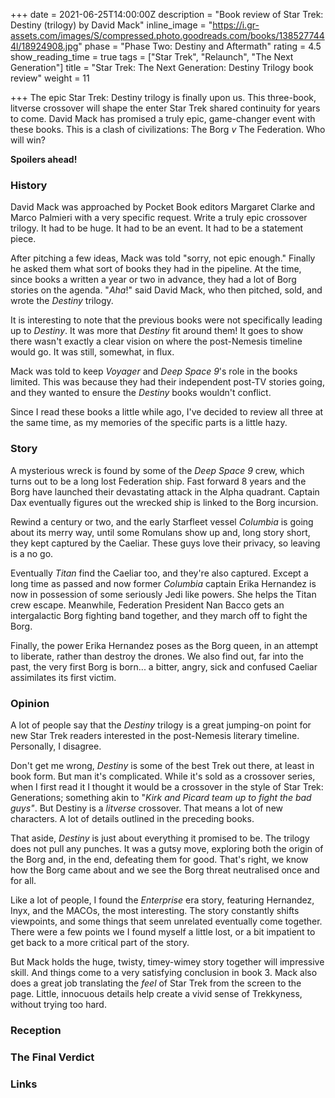 +++
date = 2021-06-25T14:00:00Z
description = "Book review of Star Trek: Destiny (trilogy) by David Mack"
inline_image = "https://i.gr-assets.com/images/S/compressed.photo.goodreads.com/books/1385277444l/18924908.jpg"
phase = "Phase Two: Destiny and Aftermath"
rating = 4.5
show_reading_time = true
tags = ["Star Trek", "Relaunch", "The Next Generation"]
title = "Star Trek: The Next Generation: Destiny Trilogy book review"
weight = 11

+++
The epic Star Trek: Destiny trilogy is finally upon us. This three-book, litverse crossover will shape the enter Star Trek shared continuity for years to come. David Mack has promised a truly epic, game-changer event with these books. This is a clash of civilizations: The Borg _v_ The Federation. Who will win?

**Spoilers ahead!**

<!--more-->

### History

David Mack was approached by Pocket Book editors Margaret Clarke and Marco Palmieri with a very specific request. Write a truly epic crossover trilogy. It had to be huge. It had to be an event. It had to be a statement piece.

After pitching a few ideas, Mack was told "sorry, not epic enough." Finally he asked them what sort of books they had in the pipeline. At the time, since books a written a year or two in advance, they had a lot of Borg stories on the agenda. "_Aha_!" said David Mack, who then pitched, sold, and wrote the _Destiny_ trilogy. 

It is interesting to note that the previous books were not specifically leading up to _Destiny_. It was more that _Destiny_ fit around them! It goes to show there wasn't exactly a clear vision on where the post-Nemesis timeline would go. It was still, somewhat, in flux.

Mack was told to keep _Voyager_ and _Deep Space 9_'s role in the books limited. This was because they had their independent post-TV stories going, and they wanted to ensure the _Destiny_ books wouldn't conflict.  

Since I read these books a little while ago, I've decided to review all three at the same time, as my memories of the specific parts is a little hazy.

### Story

A mysterious wreck is found by some of the _Deep Space 9_ crew, which turns out to be a long lost Federation ship. Fast forward 8 years and the Borg have launched their devastating attack in the Alpha quadrant. Captain Dax eventually figures out the wrecked ship is linked to the Borg incursion.

Rewind a century or two, and the early Starfleet vessel _Columbia_ is going about its merry way, until some Romulans show up and, long story short, they kept captured by the Caeliar. These guys love their privacy, so leaving is a no go.

Eventually _Titan_ find the Caeliar too, and they're also captured. Except a long time as passed and now former _Columbia_ captain Erika Hernandez is now in possession of some seriously Jedi like powers. She helps the Titan crew escape. Meanwhile, Federation President Nan Bacco gets an intergalactic Borg fighting band together, and they march off to fight the Borg.

Finally, the power Erika Hernandez poses as the Borg queen, in an attempt to liberate, rather than destroy the drones. We also find out, far into the past, the very first Borg is born... a bitter, angry, sick and confused Caeliar assimilates its first victim.

### Opinion

A lot of people say that the _Destiny_ trilogy is a great jumping-on point for new Star Trek readers interested in the post-Nemesis literary timeline. Personally, I disagree. 

Don't get me wrong, _Destiny_ is some of the best Trek out there, at least in book form. But man it's complicated. While it's sold as a crossover series, when I first read it I thought it would be a crossover in the style of Star Trek: Generations; something akin to "_Kirk and Picard team up to fight the bad guys"_. But Destiny is a _litverse_ crossover. That means a lot of new characters. A lot of details outlined in the preceding books. 

That aside, _Destiny_ is just about everything it promised to be. The trilogy does not pull any punches. It was a gutsy move, exploring both the origin of the Borg and, in the end, defeating them for good. That's right, we know how the Borg came about and we see the Borg threat neutralised once and for all. 

Like a lot of people, I found the _Enterprise_ era story, featuring Hernandez, Inyx, and the MACOs, the most interesting. The story constantly shifts viewpoints, and some things that seem unrelated eventually come together. There were a few points we I found myself a little lost, or a bit impatient to get back to a more critical part of the story.

But Mack holds the huge, twisty, timey-wimey story together will impressive skill. And things come to a very satisfying conclusion in book 3. Mack also does a great job translating the _feel_ of Star Trek from the screen to the page.  Little, innocuous details help create a vivid sense of Trekkyness, without trying too hard.

### Reception

### The Final Verdict

### Links